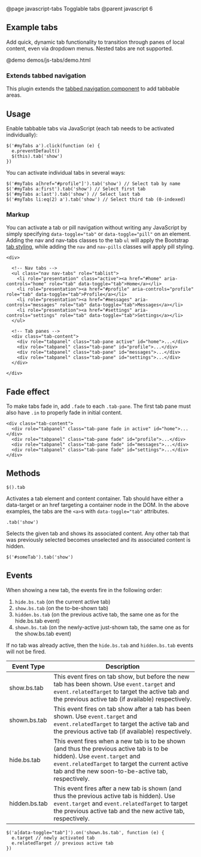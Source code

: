 @page javascript-tabs Togglable tabs
@parent javascript 6

## Example tabs
Add quick, dynamic tab functionality to transition through panes of local content, even via dropdown menus. Nested tabs are not supported.

@demo demos/js-tabs/demo.html

### Extends tabbed navigation
This plugin extends the [tabbed navigation component](http://getbootstrap.com/components/#nav-tabs) to add tabbable areas.

## Usage
Enable tabbable tabs via JavaScript (each tab needs to be activated individually):

```
$('#myTabs a').click(function (e) {
  e.preventDefault()
  $(this).tab('show')
})
```
You can activate individual tabs in several ways:

```
$('#myTabs a[href="#profile"]').tab('show') // Select tab by name
$('#myTabs a:first').tab('show') // Select first tab
$('#myTabs a:last').tab('show') // Select last tab
$('#myTabs li:eq(2) a').tab('show') // Select third tab (0-indexed)
```
### Markup
You can activate a tab or pill navigation without writing any JavaScript by simply specifying `data-toggle="tab"` or `data-toggle="pill"` on an element. Adding the nav and nav-tabs classes to the tab `ul` will apply the Bootstrap [tab styling](http://getbootstrap.com/components/#nav-tabs), while adding the `nav` and `nav-pills` classes will apply pill styling.


```
<div>

  <!-- Nav tabs -->
  <ul class="nav nav-tabs" role="tablist">
    <li role="presentation" class="active"><a href="#home" aria-controls="home" role="tab" data-toggle="tab">Home</a></li>
    <li role="presentation"><a href="#profile" aria-controls="profile" role="tab" data-toggle="tab">Profile</a></li>
    <li role="presentation"><a href="#messages" aria-controls="messages" role="tab" data-toggle="tab">Messages</a></li>
    <li role="presentation"><a href="#settings" aria-controls="settings" role="tab" data-toggle="tab">Settings</a></li>
  </ul>

  <!-- Tab panes -->
  <div class="tab-content">
    <div role="tabpanel" class="tab-pane active" id="home">...</div>
    <div role="tabpanel" class="tab-pane" id="profile">...</div>
    <div role="tabpanel" class="tab-pane" id="messages">...</div>
    <div role="tabpanel" class="tab-pane" id="settings">...</div>
  </div>

</div>
```
## Fade effect
To make tabs fade in, add `.fade` to each `.tab-pane`. The first tab pane must also have `.in` to properly fade in initial content.

```
<div class="tab-content">
  <div role="tabpanel" class="tab-pane fade in active" id="home">...</div>
  <div role="tabpanel" class="tab-pane fade" id="profile">...</div>
  <div role="tabpanel" class="tab-pane fade" id="messages">...</div>
  <div role="tabpanel" class="tab-pane fade" id="settings">...</div>
</div>

```

## Methods
`$().tab`

Activates a tab element and content container. Tab should have either a data-target or an href targeting a container node in the DOM. In the above examples, the tabs are the `<a>`s with `data-toggle="tab"` attributes.

`.tab('show')`

Selects the given tab and shows its associated content. Any other tab that was previously selected becomes unselected and its associated content is hidden.

```
$('#someTab').tab('show')
```

## Events
When showing a new tab, the events fire in the following order:

1. `hide.bs.tab` (on the current active tab)
2. `show.bs.tab` (on the to-be-shown tab)
3. `hidden.bs.tab` (on the previous active tab, the same one as for the hide.bs.tab event)
4. `shown.bs.tab` (on the newly-active just-shown tab, the same one as for the show.bs.tab event)

If no tab was already active, then the `hide.bs.tab` and `hidden.bs.tab` events will not be fired.

<table class="table table-bordered table-striped bs-events-table">
      <thead>
       <tr>
         <th>Event Type</th>
         <th>Description</th>
       </tr>
      </thead>
      <tbody>
       <tr>
         <td>show.bs.tab</td>
         <td>This event fires on tab show, but before the new tab has been shown. Use <code>event.target</code> and <code>event.relatedTarget</code> to target the active tab and the previous active tab (if available) respectively.</td>
      </tr>
      <tr>
         <td>shown.bs.tab</td>
         <td>This event fires on tab show after a tab has been shown. Use <code>event.target</code> and <code>event.relatedTarget</code> to target the active tab and the previous active tab (if available) respectively.</td>
       </tr>
       <tr>
         <td>hide.bs.tab</td>
         <td>This event fires when a new tab is to be shown (and thus the previous active tab is to be hidden). Use <code>event.target</code> and <code>event.relatedTarget</code> to target the current active tab and the new soon-to-be-active tab, respectively.</td>
       </tr>
       <tr>
         <td>hidden.bs.tab</td>
         <td>This event fires after a new tab is shown (and thus the previous active tab is hidden). Use <code>event.target</code> and <code>event.relatedTarget</code> to target the previous active tab and the new active tab, respectively.</td>
       </tr>
      </tbody>
    </table>

```
$('a[data-toggle="tab"]').on('shown.bs.tab', function (e) {
  e.target // newly activated tab
  e.relatedTarget // previous active tab
})
```
